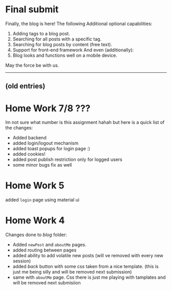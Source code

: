 # Final submit
Finally, the blog is here!
The following Additional optional capabilities:

1. Adding tags to a blog post.
2. Searching for all posts with a specific tag.
3. Searching for blog posts by content (free text).
4. Support for front-end framework
And even (additionally):
5. Blog looks and functions well on a mobile device.

May the force be with us.


----
(old entries)
----



# Home Work 7/8 ???
Im not sure what number is this assignment hahah but here is a quick list of the changes:
- Added backend
- added login/logout mechanism
- added toast popups for login page :)
- added cookies!
- added post publish restriction only for logged users
- some minor bugs fix as well


# Home Work 5

added `login` page using material ui


# Home Work 4

Changes done to *blog* folder:

- Added `newPost` and `aboutMe` pages.
- added routing between pages
- added ability to add volatile new posts (will ve removed with every new session)
- added *back* button with some css taken from a nice template. 
(this is just me being silly and will be removed next submission)
- same with `aboutMe` page. Css there is just me playing with tamplates and will be removed next submisiion